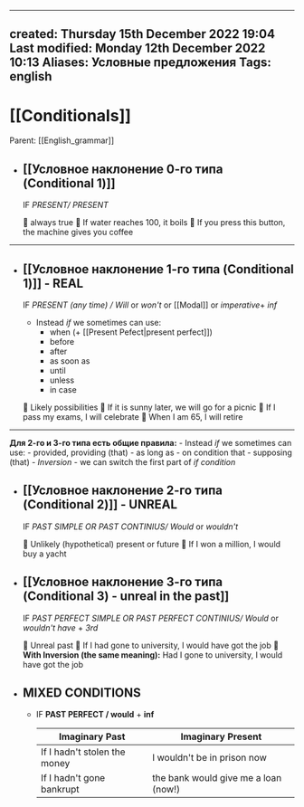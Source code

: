 
---
created: Thursday 15th December 2022 19:04
Last modified: Monday 12th December 2022 10:13
Aliases: Условные предложения
Tags: english
---

# [[Conditionals]]

Parent: [[English_grammar]]


 
- ## [[Условное наклонение 0-го типа (Conditional 1)]]
	IF *PRESENT/ PRESENT*
	
	🔴 always true
		📌 If water reaches 100, it boils
		📌 If you press this button, the machine gives you coffee
---

- ## [[Условное наклонение 1-го типа (Conditional 1)]] - REAL

	IF *PRESENT (any time) / Will* or *won't* or [[Modal]] or *imperative*+ *inf* 
	- Instead *if* we sometimes can use:
		- when (+ [[Present Pefect|present perfect]])
		- before
		- after
		- as soon as
		- until
		- unless
		- in case

	🔴 Likely possibilities
		📌 If it is sunny later, we will go for a picnic
		📌 If I pass my exams, I will celebrate 
		📌 When I am 65, I will retire
---

**Для 2-го и 3-го типа есть общие правила:**
	- Instead *if* we sometimes can use:
		- provided, providing (that)
		- as long as
		- on condition that
		- supposing (that)
	- *Inversion* - we can switch the first part of *if condition*
- ## [[Условное наклонение 2-го типа (Conditional 2)]] - UNREAL


	IF *PAST SIMPLE OR PAST CONTINIUS/ Would* or *wouldn't*
	
	🔴 Unlikely (hypothetical) present or future
		📌 If I won a million, I would buy a yacht
		
- ## [[Условное наклонение 3-го типа (Conditional 3) - unreal in the past]]

	IF *PAST PERFECT SIMPLE OR PAST PERFECT CONTINIUS/ Would* or *wouldn't* *have* + *3rd* 

	🔴 Unreal past
		📌 If I had gone to university, I would have got the job
		📌 **With Inversion (the same meaning):** Had I gone to university, I would have got the job

- ## MIXED CONDITIONS

	- IF **PAST PERFECT / would** + **inf**

		| Imaginary Past               | Imaginary Present                    |
		| ---------------------------- | ------------------------------------ |
		| If I hadn't stolen the money | I wouldn't be in prison now          |
		| If I hadn't gone bankrupt    | the bank would give me a loan (now!) |

